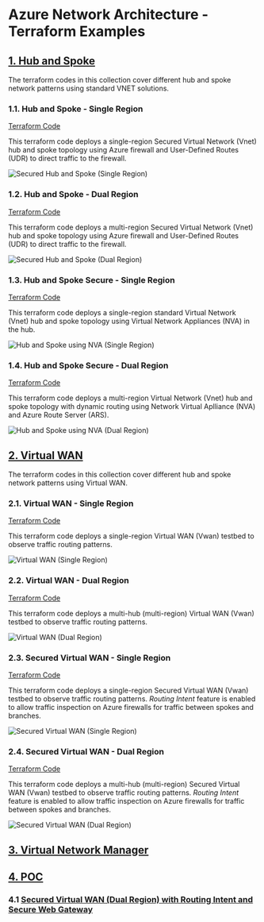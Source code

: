 
# Azure Network Architecture - Terraform Examples <!-- omit from toc -->

## [1. Hub and Spoke](./1-hub-and-spoke)

The terraform codes in this collection cover different hub and spoke network patterns using standard VNET solutions.

### 1.1. Hub and Spoke - Single Region
[Terraform Code](./1-hub-and-spoke/1-hub-spoke-azfw-single-region/)

This terraform code deploys a single-region Secured Virtual Network (Vnet) hub and spoke topology using Azure firewall and User-Defined Routes (UDR) to direct traffic to the firewall.

![Secured Hub and Spoke (Single Region)](./images/scenarios/1-1-hub-spoke-azfw-single-region.png)

### 1.2. Hub and Spoke - Dual Region
[Terraform Code](./1-hub-and-spoke/2-hub-spoke-azfw-dual-region/)

This terraform code deploys a multi-region Secured Virtual Network (Vnet) hub and spoke topology using Azure firewall and User-Defined Routes (UDR) to direct traffic to the firewall.

![Secured Hub and Spoke (Dual Region)](./images/scenarios/1-2-hub-spoke-azfw-dual-region.png)

### 1.3. Hub and Spoke Secure - Single Region
[Terraform Code](./1-hub-and-spoke/3-hub-spoke-nva-single-region/)

This terraform code deploys a single-region standard Virtual Network (Vnet) hub and spoke topology using Virtual Network Appliances (NVA) in the hub.

![Hub and Spoke using NVA (Single Region)](./images/scenarios/1-3-hub-spoke-nva-single-region.png)

### 1.4. Hub and Spoke Secure - Dual Region
[Terraform Code](./1-hub-and-spoke/4-hub-spoke-nva-dual-region/)

This terraform code deploys a multi-region Virtual Network (Vnet) hub and spoke topology with dynamic routing using Network Virtual Aplliance (NVA) and Azure Route Server (ARS).

![Hub and Spoke using NVA (Dual Region)](./images/scenarios/1-4-hub-spoke-nva-dual-region.png)


## [2. Virtual WAN](./2-virtual-wan/)

The terraform codes in this collection cover different hub and spoke network patterns using Virtual WAN.

### 2.1. Virtual WAN - Single Region
[Terraform Code](./2-virtual-wan/1-vwan-single-region/)

This terraform code deploys a single-region Virtual WAN (Vwan) testbed to observe traffic routing patterns.

![Virtual WAN (Single Region)](./images/scenarios/2-1-vwan-single-region.png)

### 2.2. Virtual WAN - Dual Region
[Terraform Code](./2-virtual-wan/2-vwan-dual-region/)

This terraform code deploys a multi-hub (multi-region) Virtual WAN (Vwan) testbed to observe traffic routing patterns.

![Virtual WAN (Dual Region)](./images/scenarios/2-2-vwan-dual-region.png)

### 2.3. Secured Virtual WAN - Single Region
[Terraform Code](./2-virtual-wan/3-vwan-sec-single-region/)

This terraform code deploys a single-region Secured Virtual WAN (Vwan) testbed to observe traffic routing patterns. *Routing Intent* feature is enabled to allow traffic inspection on Azure firewalls for traffic between spokes and branches.

![Secured Virtual WAN (Single Region)](./images/scenarios/2-3-vwan-sec-single-region.png)

### 2.4. Secured Virtual WAN - Dual Region
[Terraform Code](./2-virtual-wan/4-vwan-sec-dual-region/)

This terraform code deploys a multi-hub (multi-region) Secured Virtual WAN (Vwan) testbed to observe traffic routing patterns. *Routing Intent* feature is enabled to allow traffic inspection on Azure firewalls for traffic between spokes and branches.

![Secured Virtual WAN (Dual Region)](./images/scenarios/2-4-vwan-sec-dual-region.png)

## [3. Virtual Network Manager](./3-virtual-network-manager/)


## [4. POC](./4-poc/)
### 4.1 [Secured Virtual WAN (Dual Region) with Routing Intent and Secure Web Gateway](./4-poc/1-vwan-sec-dual-region-ri-swg/)
